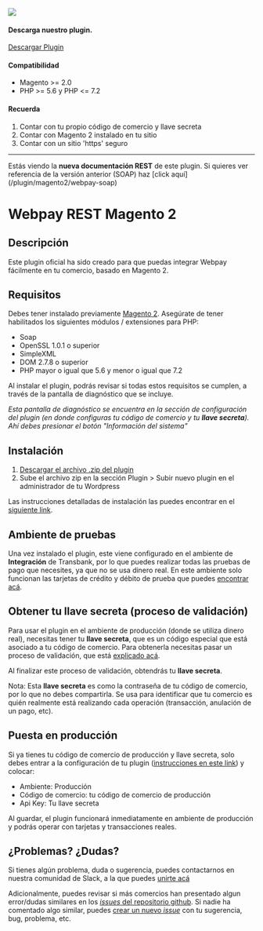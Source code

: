 <div class="data-menu-side-right">
  <div class="btn-side-right"><span><img src="/images/navbar.png"></span></div>
  <div class="block-cantainer">
    <h4>Descarga nuestro plugin.</h4>
    <a class="td_btn-more" target="_blank"  href="https://github.com/TransbankDevelopers/transbank-plugin-magento2-webpay-rest/releases/latest">Descargar Plugin</a>
    <br>
    <h4>Compatibilidad</h4>
    <ul>
      <li>Magento >= 2.0</li>
      <li>PHP >= 5.6 y PHP <= 7.2</li>
    </ul>
    <h4>Recuerda</h4>
    <ol>
      <li>Contar con tu propio código de comercio y llave secreta</li>
      <li>Contar con Magento 2 instalado en tu sitio</li>
      <li>Contar con un sitio 'https' seguro</li>
    </ol>
  </div>
</div>

___

<aside class="notice">
Estás viendo la <strong>nueva documentación REST</strong> de este plugin. Si quieres ver referencia de la versión anterior
(SOAP) haz [click aquí](/plugin/magento2/webpay-soap)
</aside>

<h1 class="toc-ignore">Webpay REST Magento 2</h1>
<h1 style="display: none;">Webpay REST</h1>

## Descripción

Este plugin oficial ha sido creado para que puedas integrar Webpay fácilmente en tu comercio, basado en Magento 2.

## Requisitos

Debes tener instalado previamente [Magento 2](https://magento.com/).
Asegúrate de tener habilitados los siguientes módulos / extensiones para PHP:

- Soap
- OpenSSL 1.0.1 o superior
- SimpleXML
- DOM 2.7.8 o superior
- PHP mayor o igual que 5.6 y menor o igual que 7.2

Al instalar el plugin, podrás revisar si todas estos requisitos se cumplen, a través de la pantalla de diagnóstico que se incluye.

_Esta pantalla de diagnóstico se encuentra en la sección de configuración del plugin (en donde configuras tu código de comercio y tu **llave secreta**). Ahí debes presionar el botón "Información del sistema"_ 

## Instalación

1. [Descargar el archivo .zip del plugin](https://github.com/TransbankDevelopers/transbank-plugin-magento2-webpay-rest/releases/latest)
2. Sube el archivo zip en la sección Plugin > Subir nuevo plugin en el administrador de tu Wordpress

Las instrucciones detalladas de instalación las puedes encontrar en el [siguiente link](https://github.com/TransbankDevelopers/transbank-plugin-magento2-webpay-rest/blob/master/docs/INSTALLATION.md). 

## Ambiente de pruebas
Una vez instalado el plugin, este viene configurado en el ambiente de **Integración** de Transbank, por lo que puedes realizar todas las pruebas de pago que necesites, ya que no se usa dinero real. 
En este ambiente solo funcionan las tarjetas de crédito y débito de prueba que puedes [encontrar acá](/documentacion/como_empezar#ambiente-de-integracion).

## Obtener tu llave secreta (proceso de validación)
Para usar el plugin en el ambiente de producción (donde se utiliza dinero real), necesitas tener tu **llave secreta**, que es un código especial que está asociado a tu código de comercio. 
Para obtenerla necesitas pasar un proceso de validación, que está [explicado acá](https://transbankdevelopers.cl/documentacion/como_empezar#puesta-en-produccion). 

Al finalizar este proceso de validación, obtendrás tu **llave secreta**.

Nota: Esta **llave secreta** es como la contraseña de tu código de comercio, por lo que no debes compartirla. Se usa para identificar que tu comercio es quién realmente está realizando cada operación (transacción, anulación de un pago, etc). 


## Puesta en producción
Si ya tienes tu código de comercio de producción y llave secreta, solo debes entrar a la configuración de tu plugin ([instrucciones en este link](https://github.com/TransbankDevelopers/transbank-plugin-magento2-webpay-rest/blob/master/docs/INSTALLATION.md#configuraci%C3%B3n)) y colocar: 

- Ambiente: Producción
- Código de comercio: tu código de comercio de producción
- Api Key: Tu llave secreta

Al guardar, el plugin funcionará inmediatamente en ambiente de producción y podrás operar con tarjetas y transacciones reales. 

## ¿Problemas? ¿Dudas?
Si tienes algún problema, duda o sugerencia, puedes contactarnos en nuestra comunidad de Slack, a la que puedes [unirte acá](https://join-transbankdevelopers-slack.herokuapp.com/)

Adicionalmente, puedes revisar si más comercios han presentado algun error/dudas similares en los [_issues_ del repositorio github](https://github.com/TransbankDevelopers/transbank-plugin-magento2-webpay-rest/issues). Si nadie ha comentado algo similar, puedes [crear un nuevo _issue_](https://github.com/TransbankDevelopers/transbank-plugin-magento2-webpay-rest/issues/new) con tu sugerencia, bug, problema, etc. 
